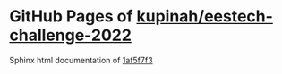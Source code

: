 GitHub Pages of [kupinah/eestech-challenge-2022](https://github.com/kupinah/eestech-challenge-2022.git)
===
Sphinx html documentation of [1af5f7f3](https://github.com/kupinah/eestech-challenge-2022/tree/1af5f7f34712a7cd9dbb2ecf77c7bf0889822209)
